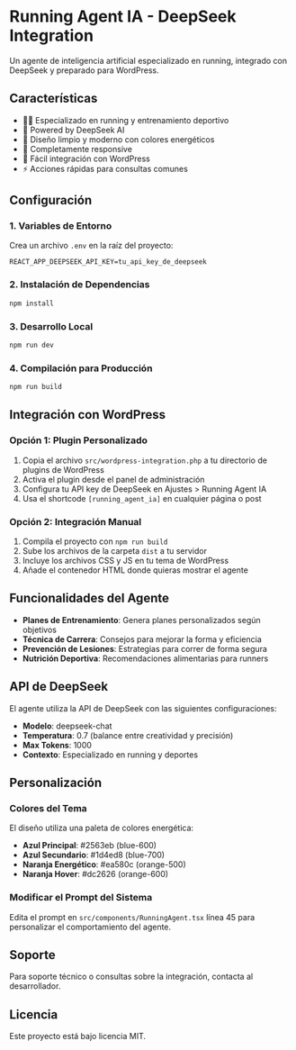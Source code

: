 # Running Agent IA - DeepSeek Integration

Un agente de inteligencia artificial especializado en running, integrado con DeepSeek y preparado para WordPress.

## Características

- 🏃‍♂️ Especializado en running y entrenamiento deportivo
- 🤖 Powered by DeepSeek AI
- 🎨 Diseño limpio y moderno con colores energéticos
- 📱 Completamente responsive
- 🔌 Fácil integración con WordPress
- ⚡ Acciones rápidas para consultas comunes

## Configuración

### 1. Variables de Entorno

Crea un archivo `.env` en la raíz del proyecto:

```env
REACT_APP_DEEPSEEK_API_KEY=tu_api_key_de_deepseek
```

### 2. Instalación de Dependencias

```bash
npm install
```

### 3. Desarrollo Local

```bash
npm run dev
```

### 4. Compilación para Producción

```bash
npm run build
```

## Integración con WordPress

### Opción 1: Plugin Personalizado

1. Copia el archivo `src/wordpress-integration.php` a tu directorio de plugins de WordPress
2. Activa el plugin desde el panel de administración
3. Configura tu API key de DeepSeek en Ajustes > Running Agent IA
4. Usa el shortcode `[running_agent_ia]` en cualquier página o post

### Opción 2: Integración Manual

1. Compila el proyecto con `npm run build`
2. Sube los archivos de la carpeta `dist` a tu servidor
3. Incluye los archivos CSS y JS en tu tema de WordPress
4. Añade el contenedor HTML donde quieras mostrar el agente

## Funcionalidades del Agente

- **Planes de Entrenamiento**: Genera planes personalizados según objetivos
- **Técnica de Carrera**: Consejos para mejorar la forma y eficiencia
- **Prevención de Lesiones**: Estrategias para correr de forma segura
- **Nutrición Deportiva**: Recomendaciones alimentarias para runners

## API de DeepSeek

El agente utiliza la API de DeepSeek con las siguientes configuraciones:

- **Modelo**: deepseek-chat
- **Temperatura**: 0.7 (balance entre creatividad y precisión)
- **Max Tokens**: 1000
- **Contexto**: Especializado en running y deportes

## Personalización

### Colores del Tema

El diseño utiliza una paleta de colores energética:

- **Azul Principal**: #2563eb (blue-600)
- **Azul Secundario**: #1d4ed8 (blue-700)
- **Naranja Energético**: #ea580c (orange-500)
- **Naranja Hover**: #dc2626 (orange-600)

### Modificar el Prompt del Sistema

Edita el prompt en `src/components/RunningAgent.tsx` línea 45 para personalizar el comportamiento del agente.

## Soporte

Para soporte técnico o consultas sobre la integración, contacta al desarrollador.

## Licencia

Este proyecto está bajo licencia MIT.